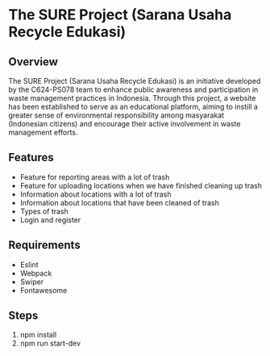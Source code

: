 # The SURE Project (Sarana Usaha Recycle Edukasi)

## Overview
The SURE Project (Sarana Usaha Recycle Edukasi) is an initiative developed by the C624-PS078 team to enhance public awareness and participation in waste management practices in Indonesia. Through this project, a website has been established to serve as an educational platform, aiming to instill a greater sense of environmental responsibility among masyarakat (Indonesian citizens) and encourage their active involvement in waste management efforts.

## Features
- Feature for reporting areas with a lot of trash
- Feature for uploading locations when we have finished cleaning up trash
- Information about locations with a lot of trash
- Information about locations that have been cleaned of trash
- Types of trash
- Login and register

## Requirements
- Eslint
- Webpack
- Swiper
- Fontawesome

## Steps
1. npm install
3. npm run start-dev


